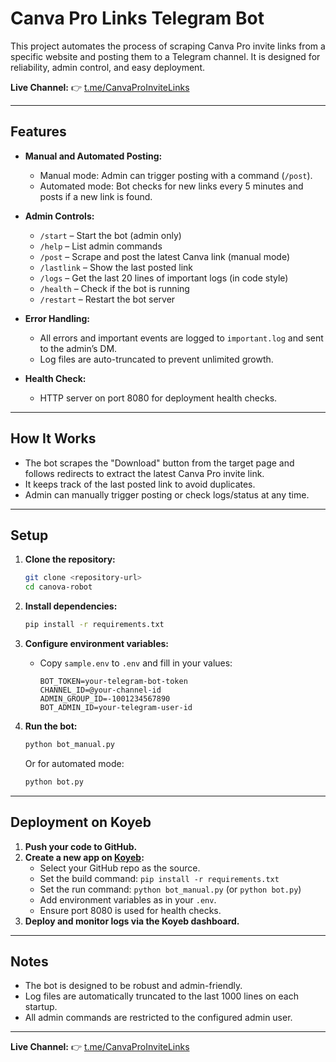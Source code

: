 # Canva Pro Links Telegram Bot

This project automates the process of scraping Canva Pro invite links from a specific website and posting them to a Telegram channel. It is designed for reliability, admin control, and easy deployment.

**Live Channel:**
👉 [t.me/CanvaProInviteLinks](https://telegram.me/CanvaProInviteLinks)

---

## Features

- **Manual and Automated Posting:**
  - Manual mode: Admin can trigger posting with a command (`/post`).
  - Automated mode: Bot checks for new links every 5 minutes and posts if a new link is found.

- **Admin Controls:**
  - `/start` – Start the bot (admin only)
  - `/help` – List admin commands
  - `/post` – Scrape and post the latest Canva link (manual mode)
  - `/lastlink` – Show the last posted link
  - `/logs` – Get the last 20 lines of important logs (in code style)
  - `/health` – Check if the bot is running
  - `/restart` – Restart the bot server

- **Error Handling:**
  - All errors and important events are logged to `important.log` and sent to the admin’s DM.
  - Log files are auto-truncated to prevent unlimited growth.

- **Health Check:**
  - HTTP server on port 8080 for deployment health checks.

---

## How It Works

- The bot scrapes the "Download" button from the target page and follows redirects to extract the latest Canva Pro invite link.
- It keeps track of the last posted link to avoid duplicates.
- Admin can manually trigger posting or check logs/status at any time.

---

## Setup

1. **Clone the repository:**
   ```bash
   git clone <repository-url>
   cd canova-robot
   ```

2. **Install dependencies:**
   ```bash
   pip install -r requirements.txt
   ```

3. **Configure environment variables:**
   - Copy `sample.env` to `.env` and fill in your values:
     ```
     BOT_TOKEN=your-telegram-bot-token
     CHANNEL_ID=@your-channel-id
     ADMIN_GROUP_ID=-1001234567890
     BOT_ADMIN_ID=your-telegram-user-id
     ```

4. **Run the bot:**
   ```bash
   python bot_manual.py
   ```
   Or for automated mode:
   ```bash
   python bot.py
   ```

---

## Deployment on Koyeb

1. **Push your code to GitHub.**
2. **Create a new app on [Koyeb](https://www.koyeb.com/):**
   - Select your GitHub repo as the source.
   - Set the build command: `pip install -r requirements.txt`
   - Set the run command: `python bot_manual.py` (or `python bot.py`)
   - Add environment variables as in your `.env`.
   - Ensure port 8080 is used for health checks.
3. **Deploy and monitor logs via the Koyeb dashboard.**

---

## Notes

- The bot is designed to be robust and admin-friendly.
- Log files are automatically truncated to the last 1000 lines on each startup.
- All admin commands are restricted to the configured admin user.

---

**Live Channel:**
👉 [t.me/CanvaProInviteLinks](https://telegram.me/CanvaProInviteLinks)
